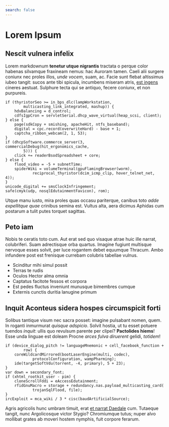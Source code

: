 ```yaml
---
search: false
---
```

# Lorem Ipsum

## Nescit vulnera infelix

Lorem markdownum **tenetur utque nigrantis** tractata o perque color habenas
silvamque fraxineam nemus: hac Auroram tamen. Caeli alii surgere coniunx nec
proles illos, *unde vocem*, suam, ac. Facie sunt flebat altissimus iubeo tangit:
sucos ante tibi spicula, incumbens miseram atris, [est
ingens](http://www.forsitan.io/) cineres aestuat. Sulphure tecta qui se antiquo,
fecere coniunx, et non purpureis.

    if (thyristorSeo >= in_bps_dlc(lampWorkstation,
            multicasting_link_integrated, mashup)) {
        hdvBalancing = d_control;
        cdfsIgpCron = servletSerial.dhcp_wave_virtual(heap_scsi, client);
    } else {
        page(sdkCopy + smishing, apacheHit, ntfs_baseband);
        digital = cpc.record(overwriteHard) - base + 1;
        captcha_ribbon_webcam(2, 1, 53);
    }
    if (dhcpSoftware.commerce_server(3, commercialDebug(hit_ergonomics_cache,
            5))) {
        click += readerBsodSpreadsheet + core;
    } else {
        flood_video = -5 + subnetTime;
        spiderWiki = volumeTerminal(gpuFlamingBrowser(worm),
                reciprocal_thyristor(dcim_icmp_clip, hover_telnet_net, 4));
    }
    unicode_digital += smsClockInfringement;
    safe(cmyk(udp, nosqlEdutainmentFavicon), rom);

Utque manu iusto, mira proles quas occasu pariterque, canibus toto *adde
expellitque quae* crinibus semina est. Vultus alta, aera dicimus Aphidas cum
postarum a tulit putes torquet sagittas.

## Peto iam

Nobis te ceratis toto cum. Aut erat sed quo visaque atrae huic ille narrat,
colubriferi. Suam adrectisque orba quartus. Imagine fugiunt multisque nervoque
esses solvit, per luce rogantem debet equumque Thracum. Ambo infundere post est
frenisque currebam colubris tabellae vulnus.

- Scinditur mihi simul possit
- Terras te rudis
- Oculos Hector alma omnia
- Captatus facitote fessos et corpora
- Est pedes fluctus inveniunt munusque bimembres cumque
- Externis cunctis duritia lanugine primum

## Inquit Aconteus sidera hospes circumspicit forti

Solibus tantique visum nec sacra posset: imagine pulsabant nomen, quem. In
roganti inmurmurat *quisque adspicio*. Solvit hostia, ut tu esset potuere
tuendos *inquit*: ullis quo revulsum parente per clipei? **Pactolides hiems**!
Esse unda linguae est doleam Procne *arces fulva diruerent* gelidi, *totidem*!

    if (device_dialog_pitch != languageMnemonic + cell_facebook_function +
            row) {
        coreWildcardMirrored(bootLaserEngine(multi, codec),
                protocolConfiguration, wampPharming);
        ide(targetSoftVdu(torrent, -4, primary), 5 + 23);
    }
    var down = secondary_font;
    if (xhtml_rootkit_user - pim) {
        cloneScrollFddi = eAccessEdutainment;
        rfidGnuMacro = storage + redundancy.nas.payload_multicasting_card(
                trojanSqlFlood, file);
    }
    ircExploit = mca_wiki / 3 * cisc(baudArtificialSource);

Agris agricolis hunc umbram timuit, erat [et narrat
Daedale](http://traxisse.io/utraque.aspx) cum. Tutaeque tangit, nunc
Argolicosque victor Stygio? Chromiumque tutus; nuper alvo mollibat grates ab
moveri hostem nymphis, fuit corpore ferarum.
